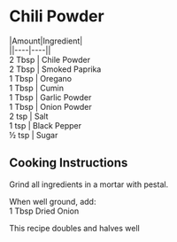 # Chili Powder  
  
|Amount|Ingredient|  
||----|----||  
2 Tbsp | Chile Powder  
2 Tbsp | Smoked Paprika  
1 Tbsp | Oregano  
1 Tbsp | Cumin  
1 Tbsp | Garlic Powder  
1 Tbsp | Onion Powder  
2 tsp | Salt  
1 tsp | Black Pepper  
½ tsp | Sugar  
  
## Cooking Instructions  
Grind all ingredients in a mortar with pestal.  
  
When well ground, add:  
1 Tbsp Dried Onion  
  
This recipe doubles and halves well  
  